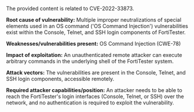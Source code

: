 The provided content is related to CVE-2022-33873.

**Root cause of vulnerability:**
Multiple improper neutralizations of special elements used in an OS command ('OS Command Injection') vulnerabilities exist within the Console, Telnet, and SSH login components of FortiTester.

**Weaknesses/vulnerabilities present:**
OS Command Injection (CWE-78)

**Impact of exploitation:**
An unauthenticated remote attacker can execute arbitrary commands in the underlying shell of the FortiTester system.

**Attack vectors:**
The vulnerabilities are present in the Console, Telnet, and SSH login components, accessible remotely.

**Required attacker capabilities/position:**
An attacker needs to be able to reach the FortiTester's login interfaces (Console, Telnet, or SSH) over the network, and no authentication is required to exploit the vulnerability.